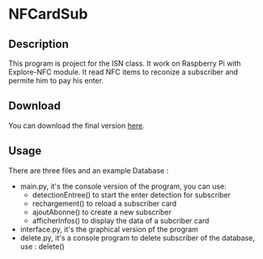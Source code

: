 # NFCardSub

## Description
This program is project for the ISN class. It work on Raspberry Pi with Explore-NFC module. It read NFC items to reconize a subscriber and permite him to pay his enter.

## Download

You can download the final version [here](http://files.louis-parent.fr/software/NFCardSub/).

## Usage
There are three files and an example Database :
* main.py, it's the  console  version of the program, you can use:
  * detectionEntree() to start the enter detection for subscriber
  * rechargement() to reload a subscriber card
  * ajoutAbonne() to create a new subscriber
  * afficherInfos() to display the data of a subcriber card
* interface.py, it's the graphical version pf the program
* delete.py, it's a console program to delete subscriber of the database, use : delete()

